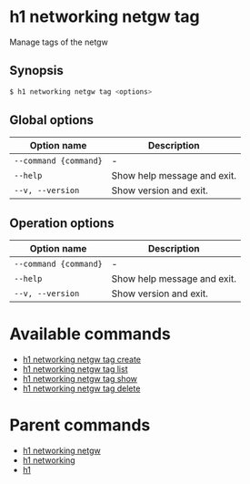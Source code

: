 
# h1 networking netgw tag

Manage tags of the netgw

## Synopsis

```bash
$ h1 networking netgw tag <options>
```

## Global options

| Option name               | Description                 |
| ------------------------- | --------------------------- |
| ```--command {command}``` | -                           |
| ```--help```              | Show help message and exit. |
| ```--v, --version```      | Show version and exit.      |

## Operation options

| Option name               | Description                 |
| ------------------------- | --------------------------- |
| ```--command {command}``` | -                           |
| ```--help```              | Show help message and exit. |
| ```--v, --version```      | Show version and exit.      |

# Available commands

* [h1 networking netgw tag create](./create/README.md)
* [h1 networking netgw tag list](./list/README.md)
* [h1 networking netgw tag show](./show/README.md)
* [h1 networking netgw tag delete](./delete/README.md)

# Parent commands

* [h1 networking netgw](./../README.md)
* [h1 networking](./../../README.md)
* [h1](./../../../README.md)
